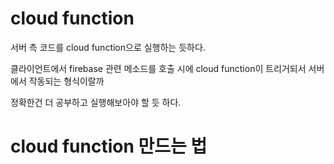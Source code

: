 # cloud function

서버 측 코드를 cloud function으로 실행하는 듯하다.

클라이언트에서 firebase 관련 메소드를 호출 시에
cloud function이 트리거되서 서버에서 작동되는 형식이랄까

정확한건 더 공부하고 실행해보아야 할 듯 하다.

# cloud function 만드는 법